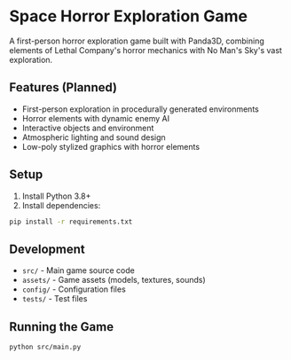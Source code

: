 # Space Horror Exploration Game

A first-person horror exploration game built with Panda3D, combining elements of Lethal Company's horror mechanics with No Man's Sky's vast exploration.

## Features (Planned)
- First-person exploration in procedurally generated environments
- Horror elements with dynamic enemy AI
- Interactive objects and environment
- Atmospheric lighting and sound design
- Low-poly stylized graphics with horror elements

## Setup
1. Install Python 3.8+
2. Install dependencies:
```bash
pip install -r requirements.txt
```

## Development
- `src/` - Main game source code
- `assets/` - Game assets (models, textures, sounds)
- `config/` - Configuration files
- `tests/` - Test files

## Running the Game
```bash
python src/main.py
```

